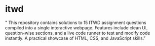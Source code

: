 # itwd
" This repository contains solutions to 15 ITWD assignment questions compiled into a single interactive webpage. Features include clean UI, question-wise sections, and a live code runner to test and modify code instantly. A practical showcase of HTML, CSS, and JavaScript skills.”
